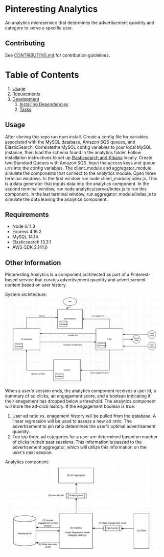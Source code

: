 # Pinteresting Analytics

An analytics microservice that determines the advertisement quantity and category to serve a specific user. 

## Contributing

See [CONTRIBUTING.md](CONTRIBUTING.md) for contribution guidelines.

# Table of Contents

1. [Usage](#Usage)
1. [Requirements](#requirements)
1. [Development](#development)
    1. [Installing Dependencies](#installing-dependencies)
    1. [Tasks](#tasks)

## Usage
After cloning this repo run npm install. Create a config file for variables associated with the MySQL database, Amazon SQS queues, and ElasticSearch. Correlatethe MySQL config variables to your local MySQL instance, then load the schema found in the analytics folder. Follow installation instructions to set up [Elasticsearch and Kibana](https://www.elastic.co/) locally. Create two Standard Queues with Amazon SQS. Input the access keys and queue urls into the config variables. The client_module and aggregator_module simulate the components that connect to the analytics module. Open three terminal windows. In the first window run node client_module/index.js. This is a data generator that inputs data into the analytics component. In the second terminal window, run node analytics/server/index.js to run this component. In the last terminal window, run aggregator_module/index.js to simulate the data leaving the analytics component.

## Requirements

- Node 6.11.3
- Express 4.16.2
- MySQL 14.14
- Elasticsearch 13.3.1
- AWS-SDK 2.141.0

## Other Information

Pinteresting Analytics is a component architected as part of a Pinterest-based service that curates advertisement quantity and advertisement content based on user history.

System architecture:
![alt tag](/photos/architecture.png)

When a user's session ends, the analytics component receives a user id, a summary of ad clicks, an engagement score, and a boolean indicating if their enagement has dropped below a threshold. The analytics component will store the ad-click history. If the engagement boolean is true: 
1) User ad ratio vs. enagement history will be pulled from the database. A linear regression will be used to assess a new ad ratio. The advertisement to pin ratio determines the user's optimal advertisement quantity.
2) Top top three ad categories for a user are determined based on number of clicks in their past sessions.
This information is passed to the advertisement aggregator, which will utilize this information on the user's next session. 

Analytics component:
![alt tag](/photos/analytics.png)



